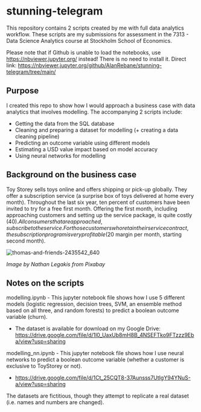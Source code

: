 # stunning-telegram
This repository contains 2 scripts created by me with full data analytics workflow. These scripts are my submissions for assessment in the 7313 - Data Science Analytics course at Stockholm School of Economics.

Please note that if Github is unable to load the notebooks, use https://nbviewer.jupyter.org/ instead! There is no need to install it. Direct link: https://nbviewer.jupyter.org/github/AlanRebane/stunning-telegram/tree/main/

## Purpose
I created this repo to show how I would approach a business case with data analytics that involves modelling. The accompanying 2 scripts include:
- Getting the data from the SQL database
- Cleaning and preparing a dataset for modelling (+ creating a data cleaning pipeline)
- Predicting an outcome variable using different models
- Estimating a USD value impact based on model accuracy
- Using neural networks for modelling

## Background on the business case
Toy Storey sells toys online and offers shipping or pick-up globally. They offer a subscription service (a surprise box of toys delivered at home every month). Throughout the last six year, ten percent of customers have been invited to try for a free first month. Offering the first month, including approaching customers and setting up the service package, is quite costly (40$). All consumers that are approached, subscribe to the service. For those customers who retain their service contract, the subscription program is very profitable (20$ margin per month, starting second month).

![thomas-and-friends-2435542_640](https://user-images.githubusercontent.com/63585199/124383543-af2c6880-dcd5-11eb-89e7-dd5fa3cb0ba0.jpg)

*Image by Nathan Legakis from Pixabay*

## Notes on the scripts
modelling.ipynb - This jupyter notebook file shows how I use 5 different models (logistic regression, decision trees, SVM, an ensemble method based on all three, and random forests) to predict a boolean outcome variable (churn).
- The dataset is available for download on my Google Drive: https://drive.google.com/file/d/1l0_UaxUb8mH8B_4NSEFTko9FTzzz9Eba/view?usp=sharing

modelling_nn.ipynb - This jupyter notebook file shows how I use neural networks to predict a boolean outcome variable (whether a customer is exclusive to ToyStorey or not).
- https://drive.google.com/file/d/1Ct_25CQT8-37Aunsss7UtIgY94YNuS-a/view?usp=sharing


The datasets are fictitious, though they attempt to replicate a real dataset (i.e. names and numbers are changed).
